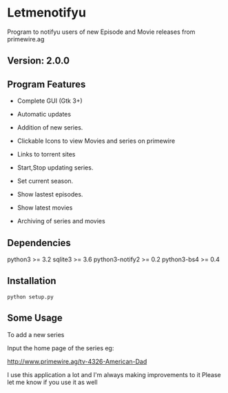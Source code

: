 Letmenotifyu
====================

Program to notifyu users of new Episode and Movie releases from primewire.ag

Version: 2.0.0
-------------------

Program Features
----------------------
    
*    Complete GUI (Gtk 3+)

*    Automatic updates

*    Addition of new series.

*    Clickable Icons to view Movies and series on primewire

*    Links to torrent sites

*    Start,Stop updating series.

*    Set current season.

*    Show lastest episodes.

*    Show latest movies

*    Archiving of series and movies


Dependencies
----------------

python3 >= 3.2
sqlite3 >= 3.6
python3-notify2 >= 0.2
python3-bs4 >= 0.4


Installation
----------------------------

    python setup.py


Some Usage
--------------------------

To add a new series

Input the home page of the series eg:

http://www.primewire.ag/tv-4326-American-Dad

I use this application a lot and I'm always making improvements to it Please let me know if you use it as well
